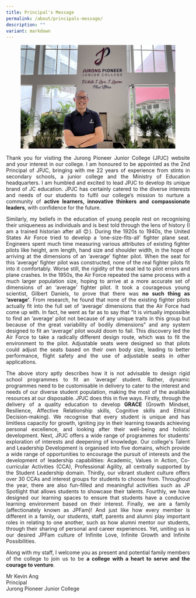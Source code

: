 ```yaml
---
title: Principal's Message
permalink: /about/principals-message/
description: ""
variant: markdown
---
```

<div align="justify">
	
<figure>
<img src="/images/About%20JPJC/Principal's%20Message/IMG-0109.jpg"></figure>

<p>
Thank you for visiting the Jurong Pioneer Junior College (JPJC) website and your interest in our college. I am honoured to be appointed as the 2nd Principal of JPJC, bringing with me 22 years of experience from stints in secondary schools, a junior college and the Ministry of Education headquarters. I am humbled and excited to lead JPJC to develop its unique brand of JC education. JPJC has certainly catered to the diverse interests and needs of our students to fulfil our college’s mission to nurture a community of <b>active learners, innovative thinkers and compassionate leaders</b>, with confidence for the future.</p>

<p>
Similarly, my beliefs in the education of young people rest on recognising their uniqueness as individuals and is best told through the lens of history (I am a trained historian after all 😊). During the 1920s to 1940s, the United States Air Force tried to develop a ‘one-size-fits-all’ fighter plane seat. Engineers spent much time measuring various attributes of existing fighter pilots like height, arm length, hand size and shoulder width, in the hope of arriving at the dimensions of an ‘average’ fighter pilot. When the seat for this ‘average’ fighter pilot was constructed, none of the real fighter pilots fit into it comfortably. Worse still, the rigidity of the seat led to pilot errors and plane crashes. In the 1950s, the Air Force repeated the same process with a much larger population size, hoping to arrive at a more accurate set of dimensions of an ‘average’ fighter pilot. It took a courageous young scientist, Gilbert Daniels, to prove that there was <b>no such thing as ‘average’</b>. From research, he found that none of the existing fighter pilots actually fit into the full set of ‘average’ dimensions that the Air Force had come up with. In fact, he went as far as to say that “it is virtually impossible to find an ‘average’ pilot not because of any unique traits in this group but because of the great variability of bodily dimensions” and any system designed to fit an ‘average’ pilot would doom to fail. This discovery led the Air Force to take a radically different design route, which was to fit the environment to the pilot. Adjustable seats were designed so that pilots could adjust the seats based on their own body size, leading to better performance, flight safety and the use of adjustable seats in other applications.</p>

<p>
The above story aptly describes how it is not advisable to design rigid school programmes to fit an ‘average’ student. Rather, dynamic programmes need to be customisable in delivery to cater to the interest and needs of our diverse student population, making the most of the available resources at our disposable. JPJC does this in five ways. Firstly, through the delivery of a quality education to develop&nbsp;<b>GRACE</b>&nbsp;(Growth Mindset, Resilience, Affective Relationship skills, Cognitive skills and Ethical Decision-making). We recognise that every student is unique and has limitless capacity for growth, igniting joy in their learning towards achieving personal excellence, and looking after their well-being and holistic development. Next, JPJC offers a wide range of programmes for students’ exploration of interests and deepening of knowledge. Our college's Talent and Leadership Development is organised into five domains, which provide a wide range of opportunities to encourage the pursuit of interests and the development of leadership capabilities: Academic, Values in Action, Co-curricular Activities (CCA), Professional Agility, all centrally supported by the Student Leadership domain. Thirdly, our vibrant student culture offers over 30 CCAs and interest groups for students to choose from. Throughout the year, there are also fun-filled and meaningful activities such as JP Spotlight that allows students to showcase their talents. Fourthly, we have designed our learning spaces to ensure that students have a conducive learning environment based on their interest. Finally, we are a family (affectionately known as JPFam)! And just like how every member is different in a family, our students, staff, parents and alumni play important roles in relating to one another, such as how alumni mentor our students, through their sharing of personal and career experiences. Yet, uniting us is our desired JPFam culture of Infinite Love, Infinite Growth and Infinite Possibilities.</p>

<p>
Along with my staff, I welcome you as present and potential family members of the college to join us to be <b>a college with a heart to serve and the courage to venture</b>.</p>

<p>
Mr Kevin Ang<br>
Principal<br>
Jurong Pioneer Junior College</p></div>
